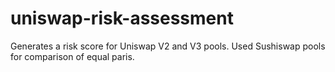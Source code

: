 # uniswap-risk-assessment
Generates a risk score for Uniswap V2 and V3 pools. Used Sushiswap pools for comparison of equal paris.
